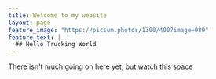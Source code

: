 ```yaml
---
title: Welcome to my website
layout: page
feature_image: "https://picsum.photos/1300/400?image=989"
feature_text: |
  ## Hello Trucking World
---
```


There isn't much going on here yet, but watch this space
